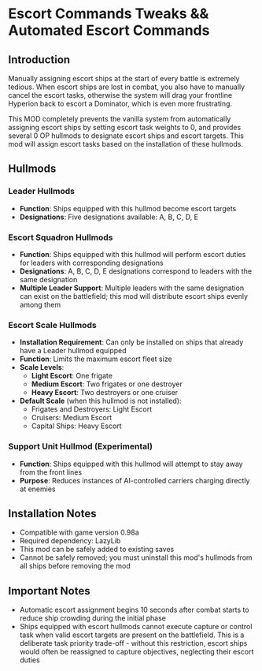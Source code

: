 # Escort Commands Tweaks && Automated Escort Commands

## Introduction

Manually assigning escort ships at the start of every battle is extremely tedious. When escort ships are lost in combat, you also have to manually cancel the escort tasks, otherwise the system will drag your frontline Hyperion back to escort a Dominator, which is even more frustrating.

This MOD completely prevents the vanilla system from automatically assigning escort ships by setting escort task weights to 0, and provides several 0 OP hullmods to designate escort ships and escort targets. This mod will assign escort tasks based on the installation of these hullmods.

## Hullmods

### Leader Hullmods
- **Function**: Ships equipped with this hullmod become escort targets
- **Designations**: Five designations available: A, B, C, D, E

### Escort Squadron Hullmods
- **Function**: Ships equipped with this hullmod will perform escort duties for leaders with corresponding designations
- **Designations**: A, B, C, D, E designations correspond to leaders with the same designation
- **Multiple Leader Support**: Multiple leaders with the same designation can exist on the battlefield; this mod will distribute escort ships evenly among them

### Escort Scale Hullmods
- **Installation Requirement**: Can only be installed on ships that already have a Leader hullmod equipped
- **Function**: Limits the maximum escort fleet size
- **Scale Levels**:
  - **Light Escort**: One frigate
  - **Medium Escort**: Two frigates or one destroyer
  - **Heavy Escort**: Two destroyers or one cruiser
- **Default Scale** (when this hullmod is not installed):
  - Frigates and Destroyers: Light Escort
  - Cruisers: Medium Escort
  - Capital Ships: Heavy Escort

### Support Unit Hullmod (Experimental)
- **Function**: Ships equipped with this hullmod will attempt to stay away from the front lines
- **Purpose**: Reduces instances of AI-controlled carriers charging directly at enemies

## Installation Notes

- Compatible with game version 0.98a
- Required dependency: LazyLib
- This mod can be safely added to existing saves
- Cannot be safely removed; you must uninstall this mod's hullmods from all ships before removing the mod

## Important Notes

- Automatic escort assignment begins 10 seconds after combat starts to reduce ship crowding during the initial phase
- Ships equipped with escort hullmods cannot execute capture or control task when valid escort targets are present on the battlefield. This is a deliberate task priority trade-off - without this restriction, escort ships would often be reassigned to capture objectives, neglecting their escort duties